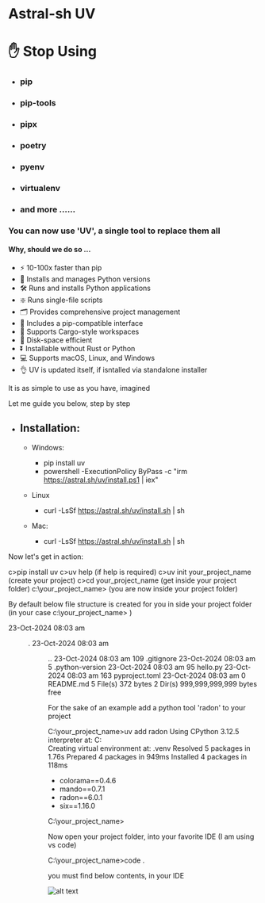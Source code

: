 # Astral-sh UV

# ✋ Stop Using
-  ### pip
-   ### pip-tools 
-   ### pipx 
-   ### poetry 
-   ### pyenv 
-   ### virtualenv
-   ### and more ......

### You can now use 'UV', a single tool  to replace them all


#### Why, should we do so ... 

- ⚡️ 10-100x faster than pip
- 🐍 Installs and manages Python versions
- 🛠️ Runs and installs Python applications
- ❇️ Runs single-file scripts
- 🗂️ Provides comprehensive project management
- 🔩 Includes a pip-compatible interface
- 🏢 Supports Cargo-style workspaces
- 💾 Disk-space efficient
- ⏬ Installable without Rust or Python
- 💻 Supports macOS, Linux, and Windows
- 👌 UV is updated itself, if isntalled via standalone installer


It is as simple to use as you have, imagined

Let me guide you below, step by step

- Installation:
  -
  - Windows:
    - pip install uv
    - powershell -ExecutionPolicy ByPass -c "irm https://astral.sh/uv/install.ps1 | iex"

  - Linux
    - curl -LsSf https://astral.sh/uv/install.sh | sh
  - Mac:
    - curl -LsSf https://astral.sh/uv/install.sh | sh

Now let's get in action:

c>pip install uv
c>uv help (if help is required)
c>uv init your_project_name (create your project)
c>cd your_project_name (get inside your project folder)
c:\your_project_name>  (you are now inside your project folder)

By default below file structure is created for you
in side your project folder (in your case c:\your_project_name> )

23-Oct-2024  08:03 am    <DIR>          .
23-Oct-2024  08:03 am    <DIR>          ..
23-Oct-2024  08:03 am               109 .gitignore
23-Oct-2024  08:03 am                 5 .python-version
23-Oct-2024  08:03 am                95 hello.py
23-Oct-2024  08:03 am               163 pyproject.toml
23-Oct-2024  08:03 am                 0 README.md
               5 File(s)            372 bytes
               2 Dir(s)  999,999,999,999 bytes free

For the sake of an example add a python tool 'radon' to your project

C:\your_project_name>uv add radon
Using CPython 3.12.5 interpreter at: C:\
Creating virtual environment at: .venv
Resolved 5 packages in 1.76s
Prepared 4 packages in 949ms
Installed 4 packages in 118ms
 + colorama==0.4.6
 + mando==0.7.1
 + radon==6.0.1
 + six==1.16.0

C:\your_project_name>

Now open your project folder, into your favorite IDE
(I am using vs code)

C:\your_project_name>code .

you must find below contents, in your IDE

![alt text](image-1.png)
